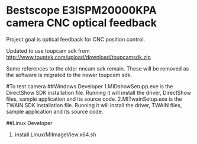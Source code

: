 # Bestscope E3ISPM20000KPA camera CNC optical feedback

Project goal is optical feedback for CNC position control.


Updated to use toupcam sdk from http://www.touptek.com/upload/download/toupcamsdk.zip

Some references to the older nncam sdk remain. These will be removed as the software is migrated to the newer toupcam sdk.

#To test camera 
##Windows Developer
1.MIDshowSetupp.exe is the DirectShow SDK installation file. Running it will install the driver, DirectShow files, sample application and its source code.
2.MITwainSetup.exe is the TWAIN SDK installation file. Running it will install the driver, TWAIN files, sample application and its source code.


##Linux Developer
1. install Linux/MIImageView.x64.sh







